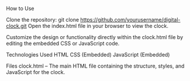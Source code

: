 How to Use

Clone the repository:
git clone https://github.com/yourusername/digital-clock.git
Open the index.html file in your browser to view the clock.

Customize the design or functionality directly within the clock.html file by editing the embedded CSS or JavaScript code.

Technologies Used
HTML
CSS (Embedded)
JavaScript (Embedded)

Files
clock.html – The main HTML file containing the structure, styles, and JavaScript for the clock.
